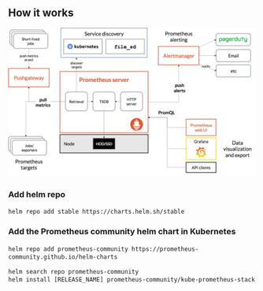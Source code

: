## How it works
![Alt Text](architecture-min.png)

### Add helm repo
```
helm repo add stable https://charts.helm.sh/stable

```
### Add the Prometheus community helm chart in Kubernetes

```
helm repo add prometheus-community https://prometheus-community.github.io/helm-charts

```
```
helm search repo prometheus-community
helm install [RELEASE_NAME] prometheus-community/kube-prometheus-stack

```